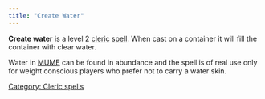 ```yaml
---
title: "Create Water"
---
```


**Create water** is a level 2 [cleric](cleric "wikilink")
[spell](spell "wikilink"). When cast on a container it will fill the
container with clear water.

Water in [MUME](MUME "wikilink") can be found in abundance and the spell
is of real use only for weight conscious players who prefer not to carry
a water skin.

[Category: Cleric spells](Category:_Cleric_spells "wikilink")